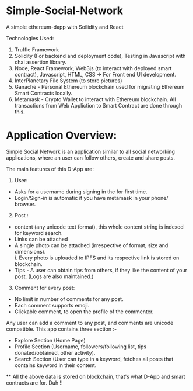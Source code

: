 # Simple-Social-Network
A simple ethereum-dapp with Soilidity and React

Technologies Used:
  1. Truffle Framework
  2. Solidity (For backend and deployment code), Testing in Javascript with chai assertion library.
  3. Node, React Framework, Web3js (to interact with deployed smart contract), Javascript, HTML, CSS -> For Front end UI development.
  4. InterPlanetary File System (to store pictures)
  5. Ganache - Personal Ethereum blockchain used for migrating Ethereum Smart Contracts locally. 
  6. Metamask - Crypto Wallet to interact with Ethereum blockchain. All transactions from Web Appliction to Smart Contract are done through this.


# Application Overview:
Simple Social Network is an application similar to all social networking applications, where an user can follow others, create and share posts.

The main features of this D-App are:
1. User:
  * Asks for a username during signing in the for first time.
  * Login/Sign-in is automatic if you have metamask in your phone/ browser.
2. Post :  
  * content (any unicode text format), this whole content string is indexed for keyword search.
  * Links can be attached
  * A single photo can be attached (irrespective of format, size and dimensions).      
          i. Every photo is uploaded to IPFS and its respective link is stored on blockchain.
  * Tips - A user can obtain tips from others, if they like the content of your post. (Logs are also maintained.)
3. Comment for every post:
  * No limit in number of comments for any post.
  * Each comment supports emoji.
  * Clickable comment, to open the profile of the commenter.

Any user can add a comment to any post, and comments are unicode compatible.
This app contains three section :- 
  * Explore Section (Home Page)
  * Profile Section (Username, followers/following list, tips donated/obtained, other activity).
  * Search Section (User can type in a keyword, fetches all posts that contains keyword in their content.
  
 ** All the above data is stored on blockchain, that's what D-App and smart contracts are for. Duh !! 

  
